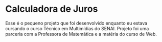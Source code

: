 # Calculadora de Juros

Esse é o pequeno projeto que foi desenvolvido enquanto eu estava cursando o curso Técnico em Multimídias do SENAI.
Projeto foi uma parceria com a Professora de Matemática e a matéria do curso de Web.